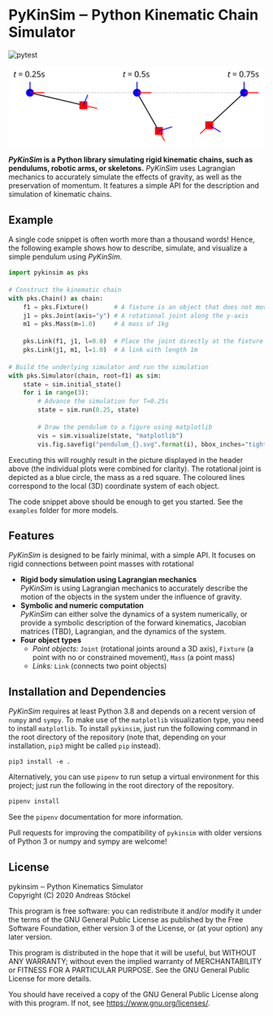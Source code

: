 PyKinSim ‒ Python Kinematic Chain Simulator
============================================

![pytest](https://github.com/astoeckel/pykinsim/workflows/pytest/badge.svg)

![Visualization of the Pendulum example above](doc/pendulum_example.svg)

***PyKinSim* is a Python library simulating rigid kinematic chains,
such as pendulums, robotic arms, or skeletons.** *PyKinSim* uses Lagrangian
mechanics to accurately simulate the effects of gravity, as well as the preservation
of momentum. It features a simple API for the description and simulation of
kinematic chains.

## Example

A single code snippet is often worth more than a thousand words! Hence, the following example shows how to describe, simulate, and visualize a simple pendulum using *PyKinSim*.

```python
import pykinsim as pks

# Construct the kinematic chain
with pks.Chain() as chain:
    f1 = pks.Fixture()       # A fixture is an object that does not move
    j1 = pks.Joint(axis="y") # A rotational joint along the y-axis
    m1 = pks.Mass(m=1.0)     # A mass of 1kg

    pks.Link(f1, j1, l=0.0)  # Place the joint directly at the fixture
    pks.Link(j1, m1, l=1.0)  # A link with length 1m

# Build the underlying simulator and run the simulation
with pks.Simulator(chain, root=f1) as sim:
    state = sim.initial_state()
    for i in range(3):
        # Advance the simulation for T=0.25s
        state = sim.run(0.25, state)

        # Draw the pendulum to a figure using matplotlib
        vis = sim.visualize(state, "matplotlib")
        vis.fig.savefig("pendulum_{}.svg".format(i), bbox_inches="tight", transparent=True)
```

Executing this will roughly result in the picture displayed in the header above (the individual plots were combined for clarity). The rotational joint is depicted as a blue circle, the mass as a red square. The coloured lines correspond to the local (3D) coordinate system of each object.

The code snippet above should be enough to get you started. See the `examples` folder for more models.

## Features

*PyKinSim* is designed to be fairly minimal, with a simple API. It focuses on rigid connections between point masses with rotational

* **Rigid body simulation using Lagrangian mechanics**  
  *PyKinSim* is using Lagrangian mechanics to accurately describe the motion of the objects in the system under the influence of gravity.
* **Symbolic and numeric computation**  
  *PyKinSim* can either solve the dynamics of a system numerically, or provide a symbolic description of the forward kinematics, Jacobian matrices (TBD), Lagrangian, and the dynamics of the system.
* **Four object types**  
  * *Point objects:*  `Joint` (rotational joints around a 3D axis), `Fixture` (a point with no or constrained movement), `Mass` (a point mass)
  * *Links:* `Link` (connects two point objects)

## Installation and Dependencies

*PyKinSim* requires at least Python 3.8 and depends on a recent version of `numpy` and `sympy`. To make use of the `matplotlib` visualization type, you need to install `matplotlib`. To install `pykinsim`, just run the following command in the root directory of the repository (note that, depending on your installation, `pip3` might be called `pip` instead).
```
pip3 install -e .
```

Alternatively, you can use `pipenv` to run setup a virtual environment for this project; just run the following in the root directory of the repository.
```sh
pipenv install
```
See the `pipenv` documentation for more information.

Pull requests for improving the compatibility of `pykinsim` with older versions of Python 3 or numpy and sympy are welcome!

## License

pykinsim ‒ Python Kinematics Simulator<br/>
Copyright (C) 2020  Andreas Stöckel

This program is free software: you can redistribute it and/or modify
it under the terms of the GNU General Public License as published by
the Free Software Foundation, either version 3 of the License, or
(at your option) any later version.

This program is distributed in the hope that it will be useful,
but WITHOUT ANY WARRANTY; without even the implied warranty of
MERCHANTABILITY or FITNESS FOR A PARTICULAR PURPOSE.  See the
GNU General Public License for more details.

You should have received a copy of the GNU General Public License
along with this program.  If not, see <https://www.gnu.org/licenses/>.
